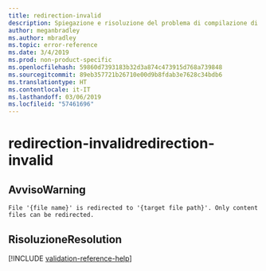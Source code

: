 ```yaml
---
title: redirection-invalid
description: Spiegazione e risoluzione del problema di compilazione di Docs redirection-invalid
author: meganbradley
ms.author: mbradley
ms.topic: error-reference
ms.date: 3/4/2019
ms.prod: non-product-specific
ms.openlocfilehash: 59860d7393183b32d3a874c473915d768a739848
ms.sourcegitcommit: 89eb357721b26710e00d9b8fdab3e7628c34bdb6
ms.translationtype: HT
ms.contentlocale: it-IT
ms.lasthandoff: 03/06/2019
ms.locfileid: "57461696"
---
```

# <a name="redirection-invalid"></a><span data-ttu-id="97c73-103">redirection-invalid</span><span class="sxs-lookup"><span data-stu-id="97c73-103">redirection-invalid</span></span>

## <a name="warning"></a><span data-ttu-id="97c73-104">Avviso</span><span class="sxs-lookup"><span data-stu-id="97c73-104">Warning</span></span>

`File '{file name}' is redirected to '{target file path}'. Only content files can be redirected.`

## <a name="resolution"></a><span data-ttu-id="97c73-105">Risoluzione</span><span class="sxs-lookup"><span data-stu-id="97c73-105">Resolution</span></span>

<!--make sure to add this file to your includes folder and verify the path-->
[!INCLUDE [validation-reference-help](includes/validation-reference-help.md)]
